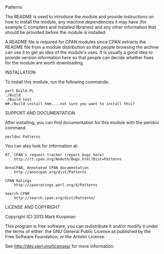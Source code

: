 Patterns

The README is used to introduce the module and provide instructions on
how to install the module, any machine dependencies it may have (for
example C compilers and installed libraries) and any other information
that should be provided before the module is installed.

A README file is required for CPAN modules since CPAN extracts the README
file from a module distribution so that people browsing the archive
can use it to get an idea of the module's uses. It is usually a good idea
to provide version information here so that people can decide whether
fixes for the module are worth downloading.


INSTALLATION

To install this module, run the following commands:

	perl Build.PL
	./Build
	./Build test
	##./Build install hmm....not sure you want to install this?

SUPPORT AND DOCUMENTATION

After installing, you can find documentation for this module with the
perldoc command.

    perldoc Patterns

You can also look for information at:

    RT, CPAN's request tracker (report bugs here)
        http://rt.cpan.org/NoAuth/Bugs.html?Dist=Patterns

    AnnoCPAN, Annotated CPAN documentation
        http://annocpan.org/dist/Patterns

    CPAN Ratings
        http://cpanratings.perl.org/d/Patterns

    Search CPAN
        http://search.cpan.org/dist/Patterns/


LICENSE AND COPYRIGHT

Copyright (C) 2013 Mark Koopman

This program is free software; you can redistribute it and/or modify it
under the terms of either: the GNU General Public License as published
by the Free Software Foundation; or the Artistic License.

See http://dev.perl.org/licenses/ for more information.

